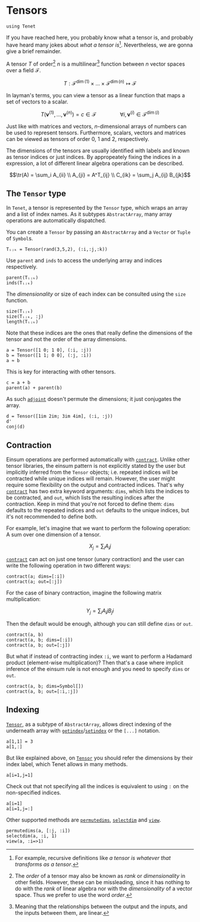 # Tensors

```@setup tensor
using Tenet
```

If you have reached here, you probably know what a tensor is, and probably have heard many jokes about _what a tensor is_[^1]. Nevertheless, we are gonna give a brief remainder.

[^1]: For example, recursive definitions like _a tensor is whatever that transforms as a tensor_.

A tensor $T$ of order[^2] $n$ is a multilinear[^3] function between $n$ vector spaces over a field $\mathcal{F}$.

[^2]: The _order_ of a tensor may also be known as _rank_ or _dimensionality_ in other fields. However, these can be missleading, since it has nothing to do with the _rank_ of linear algebra nor with the _dimensionality_ of a vector space. Thus we prefer to use the word _order_.
[^3]: Meaning that the relationships between the output and the inputs, and the inputs between them, are linear.

```math
T : \mathcal{F}^{\dim(1)} \times \dots \times \mathcal{F}^{\dim(n)} \mapsto \mathcal{F}
```

In layman's terms, you can view a tensor as a linear function that maps a set of vectors to a scalar.

```math
T(\mathbf{v}^{(1)}, \dots, \mathbf{v}^{(n)}) = c \in \mathcal{F} \qquad\qquad \forall i, \mathbf{v}^{(i)} \in \mathcal{F}^{\dim(i)}
```

Just like with matrices and vectors, $n$-dimensional arrays of numbers can be used to represent tensors. Furthermore, scalars, vectors and matrices can be viewed as tensors of order 0, 1 and 2, respectively.

The dimensions of the tensors are usually identified with labels and known as tensor indices or just indices. By appropeately fixing the indices in a expression, a lot of different linear algebra operations can be described.

```math
\tr(A) = \sum_i A_{ii} \\
A_{ji} = A^T_{ij} \\
C_{ik} = \sum_j A_{ij} B_{jk}
```

## The `Tensor` type

In `Tenet`, a tensor is represented by the `Tensor` type, which wraps an array and a list of index names. As it subtypes `AbstractArray`, many array operations are automatically dispatched.

You can create a `Tensor` by passing an `AbstractArray` and a `Vector` or `Tuple` of `Symbol`s.

```@repl tensor
Tᵢⱼₖ = Tensor(rand(3,5,2), (:i,:j,:k))
```

Use `parent` and `inds` to access the underlying array and indices respectively.

```@repl tensor
parent(Tᵢⱼₖ)
inds(Tᵢⱼₖ)
```

The _dimensionality_ or size of each index can be consulted using the `size` function.

```@repl tensor
size(Tᵢⱼₖ)
size(Tᵢⱼₖ, :j)
length(Tᵢⱼₖ)
```

Note that these indices are the ones that really define the dimensions of the tensor and not the order of the array dimensions.

```@repl tensor
a = Tensor([1 0; 1 0], (:i, :j))
b = Tensor([1 1; 0 0], (:j, :i))
a ≈ b
```

This is key for interacting with other tensors.

```@repl tensor
c = a + b
parent(a) + parent(b)
```

As such [`adjoint`](@ref) doesn't permute the dimensions; it just conjugates the array.

```@repl tensor
d = Tensor([1im 2im; 3im 4im], (:i, :j))
d'
conj(d)
```

## Contraction

Einsum operations are performed automatically with [`contract`](@ref).
Unlike other tensor libraries, the einsum pattern is not explicitly stated by the user but implicitly inferred from the `Tensor` objects; i.e. repeated indices will be contracted while unique indices will remain.
However, the user might require some flexibility on the output and contracted indices.
That's why [`contract`](@ref) has two extra keyword arguments: `dims`, which lists the indices to be contracted, and `out`, which lists the resulting indices after the contraction.
Keep in mind that you're not forced to define them: `dims` defaults to the repeated indices and `out` defaults to the unique indices, but it's not recommended to define both.

For example, let's imagine that we want to perform the following operation: A sum over one dimension of a tensor.

```math
X_j = \sum_i A_ij
```

[`contract`](@ref) can act on just one tensor (unary contraction) and the user can write the following operation in two different ways:

```@repl tensor
contract(a; dims=[:i])
contract(a; out=[:j])
```

For the case of binary contraction, imagine the following matrix multiplication:

```math
Y_j = \sum_i A_ij B_ji
```

Then the default would be enough, although you can still define `dims` or `out`.

```@repl tensor
contract(a, b)
contract(a, b; dims=[:i])
contract(a, b; out=[:j])
```

But what if instead of contracting index `:i`, we want to perform a Hadamard product (element-wise multiplication)? Then that's a case where implicit inference of the einsum rule is not enough and you need to specify `dims` or `out`.

```@repl tensor
contract(a, b; dims=Symbol[])
contract(a, b; out=[:i,:j])
```

## Indexing

[`Tensor`](@ref), as a subtype of `AbstractArray`, allows direct indexing of the underneath array with [`getindex`](@ref)/[`setindex`](@ref) or the `[...]` notation.

```@repl tensor
a[1,1] = 3
a[1,:]
```

But like explained above, on [`Tensor`](@ref) you should refer the dimensions by their index label, which Tenet allows in many methods.

```@repl tensor
a[i=1,j=1]
```

Check out that not specifying all the indices is equivalent to using `:` on the non-specified indices.

```@repl tensor
a[i=1]
a[i=1,j=:]
```

Other supported methods are [`permutedims`](@ref), [`selectdim`](@ref) and [`view`](@ref).

```@repl tensor
permutedims(a, [:j, :i])
selectdim(a, :i, 1)
view(a, :i=>1)
```
